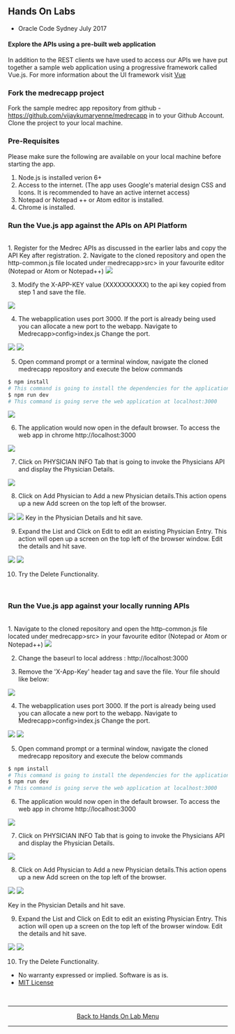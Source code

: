 ## Hands On Labs

- Oracle Code Sydney July 2017

#### Explore the APIs using a pre-built web application

In addition to the REST clients we have used to access our APIs we have put together a sample web application using a progressive framework called Vue.js. For more information about the UI framework visit [Vue](https://vuejs.org)

### Fork the medrecapp project
Fork the sample medrec app repository from github - https://github.com/vijaykumaryenne/medrecapp in to your Github Account.
Clone the project to your local machine.

### Pre-Requisites
Please make sure the following are available on your local machine before starting the app.
1. Node.js is installed verion 6+
2. Access to the internet. (The app uses Google's material design CSS and Icons. It is recommended to have an active internet access)
3. Notepad or Notepad ++ or Atom editor is installed.
4. Chrome is installed.

### Run the Vue.js app against the APIs on API Platform
<br>
1. Register for the Medrec APIs as discussed in the earlier labs and copy  the API Key after registration.
2. Navigate to the cloned repository and open the http-common.js file located under medrecapp>src> in your favourite editor (Notepad or Atom or Notepad++)

<img src="./img/medrecApp-1.PNG" />

3. Modify the X-APP-KEY value (XXXXXXXXXX) to the api key  copied from step 1 and save the file.

<img src="./img/medrecApp-2.PNG" />

4. The webapplication uses port 3000. If the port is already being used you can allocate a new port to the webapp. Navigate to Medrecapp>config>index.js Change the port.

<img src="./img/medrecApp-10.PNG" />
<img src="./img/medrecApp-11.PNG" />

5. Open command prompt or a terminal window, navigate the cloned medrecapp repository and execute the below commands

``` bash
$ npm install
# This command is going to install the dependencies for the application. This will take a while to install all the required node libraries.
$ npm run dev
# This command is going serve the web application at localhost:3000
```
<img src="./img/medrecApp-12.PNG" />

6. The application would now open in the default browser. To access the web app in chrome http://localhost:3000

<img src="./img/medrecApp-3.PNG" />

7. Click on PHYSICIAN INFO Tab that is going to invoke the Physicians API and display the Physician Details.

<img src="./img/medrecApp-4.PNG" />

8. Click on Add Physician to Add a new Physician details.This action opens up a new Add screen on the top left of the browser. 

<img src="./img/medrecApp-5.PNG" />
<img src="./img/medrecApp-6.PNG" />
Key in the Physician Details and hit save.

9. Expand the List and Click on Edit to edit an existing Physician Entry. This action will open up a screen on the top left of the browser window. Edit the details and hit save.
<img src="./img/medrecApp-7.PNG" />
<img src="./img/medrecApp-8.PNG" />

10. Try the Delete Functionality.

<br>

### Run the Vue.js app against your locally running APIs
<br>
1. Navigate to the cloned repository and open the http-common.js file located under medrecapp>src> in your favourite editor (Notepad or Atom or Notepad++)

<img src="./img/medrecApp-1.PNG" />

2. Change the baseurl to local address : http://localhost:3000

3. Remove the 'X-App-Key' header tag and save the file. Your file should like below:
<img src="./img/medrecApp-9.PNG" />

4. The webapplication uses port 3000. If the port is already being used you can allocate a new port to the webapp. Navigate to Medrecapp>config>index.js Change the port.

<img src="./img/medrecApp-10.PNG" />
<img src="./img/medrecApp-11.PNG" />

5. Open command prompt or a terminal window, navigate the cloned medrecapp repository and execute the below commands

``` bash
$ npm install
# This command is going to install the dependencies for the application. This will take a while to install all the required node libraries.
$ npm run dev
# This command is going serve the web application at localhost:3000
```
6. The application would now open in the default browser. To access the web app in chrome http://localhost:3000

<img src="./img/medrecApp-3.PNG" />

7. Click on PHYSICIAN INFO Tab that is going to invoke the Physicians API and display the Physician Details.

<img src="./img/medrecApp-4.PNG" />

8. Click on Add Physician to Add a new Physician details.This action opens up a new Add screen on the top left of the browser. 

<img src="./img/medrecApp-5.PNG" />
<img src="./img/medrecApp-6.PNG" />

Key in the Physician Details and hit save.

9. Expand the List and Click on Edit to edit an existing Physician Entry. This action will open up a screen on the top left of the browser window. Edit the details and hit save.

<img src="./img/medrecApp-7.PNG" />
<img src="./img/medrecApp-8.PNG" />

10. Try the Delete Functionality.

* No warranty expressed or implied.  Software is as is.
* [MIT License](http://www.opensource.org/licenses/mit-license.html)
<br>
<hr />
<center>
<a href="../../handsonlabs" class="btn" >Back to Hands On Lab Menu</a>
<center/>
<hr />

